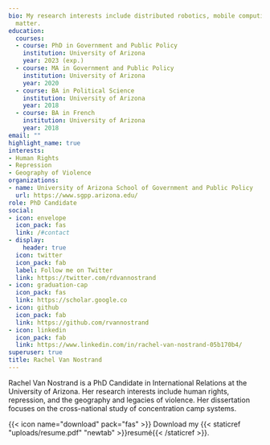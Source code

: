 ```yaml
---
bio: My research interests include distributed robotics, mobile computing and programmable
  matter.
education:
  courses:
  - course: PhD in Government and Public Policy
    institution: University of Arizona
    year: 2023 (exp.)
  - course: MA in Government and Public Policy
    institution: University of Arizona
    year: 2020
  - course: BA in Political Science
    institution: University of Arizona
    year: 2018
  - course: BA in French
    institution: University of Arizona
    year: 2018
email: ""
highlight_name: true
interests:
- Human Rights
- Repression 
- Geography of Violence
organizations:
- name: University of Arizona School of Government and Public Policy
  url: https://www.sgpp.arizona.edu/
role: PhD Candidate
social:
- icon: envelope
  icon_pack: fas
  link: /#contact
- display:
    header: true
  icon: twitter
  icon_pack: fab
  label: Follow me on Twitter
  link: https://twitter.com/rdvannostrand
- icon: graduation-cap
  icon_pack: fas
  link: https://scholar.google.co
- icon: github
  icon_pack: fab
  link: https://github.com/rvannostrand
- icon: linkedin
  icon_pack: fab
  link: https://www.linkedin.com/in/rachel-van-nostrand-05b170b4/
superuser: true
title: Rachel Van Nostrand
---
```


Rachel Van Nostrand is a PhD Candidate in International Relations at the University of Arizona. Her research interests include human rights, repression, and the geography and legacies of violence. Her dissertation focuses on the cross-national study of concentration camp systems. 


{{< icon name="download" pack="fas" >}} Download my {{< staticref "uploads/resume.pdf" "newtab" >}}resumé{{< /staticref >}}.
